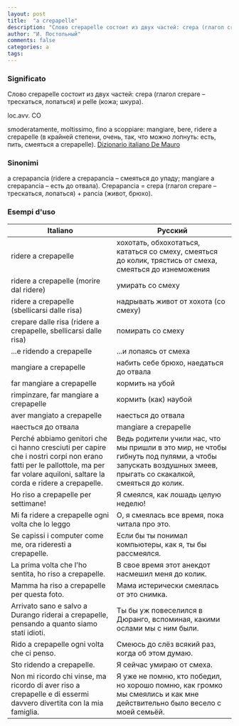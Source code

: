 ```yaml
---
layout: post
title:  "a crepapelle"
description: "Слово crepapelle состоит из двух частей: crepa (глагол crepare – трескаться, лопаться) и pelle (кожа; шкура)."
author: "И. Постольный"
comments: false
categories: a
tags:
---
```


### Significato

Слово crepapelle состоит из двух частей: crepa (глагол crepare – трескаться, лопаться) и pelle (кожа; шкура).

loc.avv. CO

smoderatamente, moltissimo, fino a scoppiare: mangiare, bere, ridere a crepapelle (в крайней степени, очень, так, что можно лопнуть: есть, пить, смеяться a crepapelle). [Dizionario italiano De Mauro](https://dizionario.internazionale.it/parola/a-crepapelle)

### Sinonimi

a crepapancia (ridere a crepapancia – смеяться до упаду; mangiare a crepapancia – есть до отвала). Crepapancia = crepa (глагол crepare – трескаться, лопаться) + pancia (живот, брюхо).

### Esempi d'uso

|Italiano|Русский|
|------|------|
|ridere a crepapelle|хохотать, обхохотаться, кататься со смеху, смеяться до колик, трястись от смеха, смеяться до изнеможения|
|ridere a crepapelle (morire dal ridere)|умирать со смеху|
|ridere a crepapelle (sbellicarsi dalle risa)|надрывать живот от хохота (со смеху)|
|crepare dalle risa (ridere a crepapelle, sbellicarsi dalle risa)|помирать со смеху|
|...e ridendo a crepapelle|...и лопаясь от смеха|
|mangiare a crepapelle|набить себе брюхо, наедаться до отвала|
|far mangiare a crepapelle|кормить на убой|
|rimpinzare, far mangiare a crepapelle|кормить (как) наубой|
|aver mangiato a crepapelle|наесться до отвала|
|наесться до отвала|mangiare a crepapelle|
|Perché abbiamo genitori che ci hanno cresciuti per capire che i nostri corpi non erano fatti per le pallottole, ma per far volare aquiloni, saltare la corda e ridere a crepapelle.|Ведь родители учили нас, что мы пришли в это мир, не чтобы гибнуть под пулями, а чтобы запускать воздушных змеев, прыгать со скакалкой, смеяться до колик.|
|Ho riso a crepapelle per settimane!|Я смеялся, как лошадь целую неделю!|
|Mi fa ridere a crepapelle ogni volta che lo leggo|О, я смеялась все время, пока читала про это.|
|Se capissi i computer come me, ora rideresti a crepapelle.|Если бы ты понимал компьютеры, как я, ты бы рассмеялся.|
|La prima volta che l'ho sentita, ho riso a crepapelle.|В свое время этот анекдот насмешил меня до колик.|
|Mamma ha riso a crepapelle per questa foto.|Мама истерически смеялась от это снимка.|
|Arrivato sano e salvo a Durango riderai a crepapelle, pensando a quanto siamo stati idioti.|Ты бы уж повеселился в Дюранго, вспоминая, какими ослами мы с ним были.|
|Rido a crepapelle ogni volta che ci penso.|Смеюсь до слёз всякий раз, когда об этом думаю.|
|Sto ridendo a crepapelle.|Я сейчас умираю от смеха.|
|Non mi ricordo chi vinse, ma ricordo di aver riso a crepapelle e di essermi davvero divertita con la mia famiglia.|Я уже не помню, кто победил, но хорошо помню, как громко мы смеялись и как мне действительно было весело с моей семьёй.|
